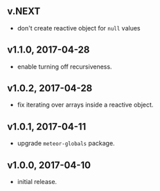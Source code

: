 ## v.NEXT
* don't create reactive object for `null` values

## v1.1.0, 2017-04-28
* enable turning off recursiveness.

## v1.0.2, 2017-04-28
* fix iterating over arrays inside a reactive object.

## v1.0.1, 2017-04-11
* upgrade `meteor-globals` package.

## v1.0.0, 2017-04-10
* initial release.
